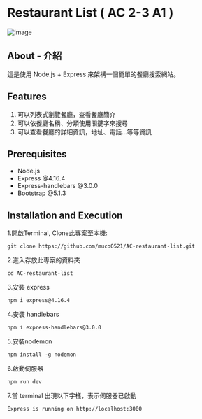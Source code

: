# Restaurant List ( AC 2-3 A1 )

![image](public/images/restaurant_list_image.png)

## About - 介紹
這是使用 Node.js + Express 來架構一個簡單的餐廳搜索網站。

## Features

1. 可以列表式瀏覽餐廳，查看餐廳簡介
2. 可以依餐廳名稱、分類使用關鍵字來搜尋
3. 可以查看餐廳的詳細資訊，地址、電話...等等資訊

## Prerequisites

* Node.js
* Express @4.16.4
* Express-handlebars @3.0.0
* Bootstrap @5.1.3

## Installation and Execution

1.開啟Terminal, Clone此專案至本機:
```
git clone https://github.com/muco0521/AC-restaurant-list.git
```

2.進入存放此專案的資料夾
```
cd AC-restaurant-list
```

3.安裝 express
```
npm i express@4.16.4
```

4.安裝 handlebars
```
npm i express-handlebars@3.0.0
```

5.安裝nodemon 
```
npm install -g nodemon
```

6.啟動伺服器
```
npm run dev 
```

7.當 terminal 出現以下字樣，表示伺服器已啟動
```
Express is running on http://localhost:3000
```